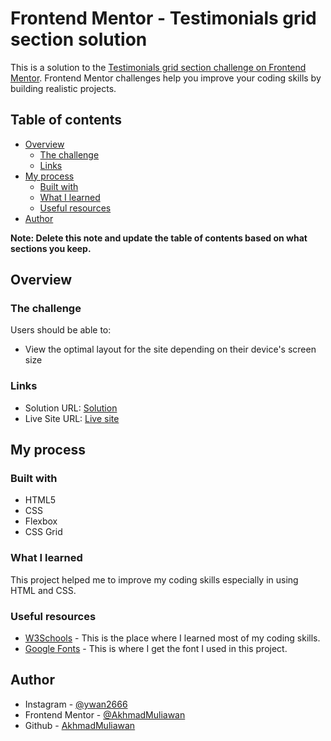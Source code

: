 # Frontend Mentor - Testimonials grid section solution

This is a solution to the [Testimonials grid section challenge on Frontend Mentor](https://www.frontendmentor.io/challenges/testimonials-grid-section-Nnw6J7Un7). Frontend Mentor challenges help you improve your coding skills by building realistic projects. 

## Table of contents

- [Overview](#overview)
  - [The challenge](#the-challenge)
  - [Links](#links)
- [My process](#my-process)
  - [Built with](#built-with)
  - [What I learned](#what-i-learned)
  - [Useful resources](#useful-resources)
- [Author](#author)

**Note: Delete this note and update the table of contents based on what sections you keep.**

## Overview

### The challenge

Users should be able to:

- View the optimal layout for the site depending on their device's screen size

### Links

- Solution URL: [Solution](https://github.com/AkhmadMuliawan/testimonials-grid-section-main)
- Live Site URL: [Live site](https://akhmadmuliawan.github.io/testimonials-grid-section-main/)

## My process

### Built with

- HTML5
- CSS
- Flexbox
- CSS Grid

### What I learned

This project helped me to improve my coding skills especially in using HTML and CSS.

### Useful resources


- [W3Schools](https://www.w3schools.com/) - This is the place where I learned most of my coding skills.
- [Google Fonts](https://fonts.google.com/) - This is where I get the font I used in this project.


## Author

- Instagram - [@ywan2666](https://www.instagram.com/ywan2666/)
- Frontend Mentor - [@AkhmadMuliawan](https://www.frontendmentor.io/profile/AkhmadMuliawan)
- Github - [AkhmadMuliawan](https://github.com/AkhmadMuliawan)